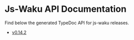 # Js-Waku API Documentation

Find below the generated TypeDoc API for js-waku releases.

- [v0.14.2](v0.14.2/modules.md)
